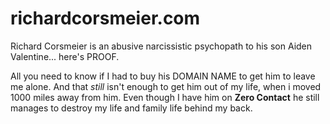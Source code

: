 # richardcorsmeier.com
Richard Corsmeier is an abusive narcissistic psychopath to his son Aiden Valentine... here's PROOF.

All you need to know if I had to buy his DOMAIN NAME to get him to leave me alone. And that *still* isn't enough to get him out of my life, when i moved 1000 miles away from him. Even though I have him on **Zero Contact** he still manages to destroy my life and family life behind my back.
